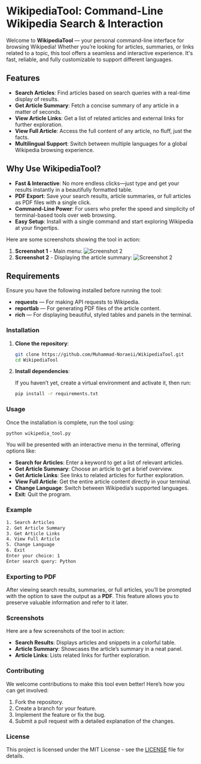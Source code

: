 
# WikipediaTool: Command-Line Wikipedia Search & Interaction

Welcome to **WikipediaTool** — your personal command-line interface for browsing Wikipedia! Whether you’re looking for articles, summaries, or links related to a topic, this tool offers a seamless and interactive experience. It's fast, reliable, and fully customizable to support different languages.

## Features
- **Search Articles**: Find articles based on search queries with a real-time display of results.
- **Get Article Summary**: Fetch a concise summary of any article in a matter of seconds.
- **View Article Links**: Get a list of related articles and external links for further exploration.
- **View Full Article**: Access the full content of any article, no fluff, just the facts.
- **Multilingual Support**: Switch between multiple languages for a global Wikipedia browsing experience.

## Why Use WikipediaTool?
- **Fast & Interactive**: No more endless clicks—just type and get your results instantly in a beautifully formatted table.
- **PDF Export**: Save your search results, article summaries, or full articles as PDF files with a single click.
- **Command-Line Power**: For users who prefer the speed and simplicity of terminal-based tools over web browsing.
- **Easy Setup**: Install with a single command and start exploring Wikipedia at your fingertips.

Here are some screenshots showing the tool in action:

1. **Screenshot 1** - Main menu:
    ![Screenshot 2](https://mojox.org/uploads/wpt.menu.PNG)
2. **Screenshot 2** - Displaying the article summary:
   ![Screenshot 2](https://mojox.org/uploads/wp.summery.PNG)

## Requirements

Ensure you have the following installed before running the tool:

- **requests** — For making API requests to Wikipedia.
- **reportlab** — For generating PDF files of the article content.
- **rich** — For displaying beautiful, styled tables and panels in the terminal.

### Installation

1. **Clone the repository**:

   ```bash
   git clone https://github.com/Muhammad-Noraeii/WikipediaTool.git
   cd WikipediaTool
   ```

2. **Install dependencies**:
   
   If you haven’t yet, create a virtual environment and activate it, then run:

   ```bash
   pip install -r requirements.txt
   ```

### Usage

Once the installation is complete, run the tool using:

```bash
python wikipedia_tool.py
```

You will be presented with an interactive menu in the terminal, offering options like:

- **Search for Articles**: Enter a keyword to get a list of relevant articles.
- **Get Article Summary**: Choose an article to get a brief overview.
- **Get Article Links**: See links to related articles for further exploration.
- **View Full Article**: Get the entire article content directly in your terminal.
- **Change Language**: Switch between Wikipedia’s supported languages.
- **Exit**: Quit the program.

### Example

```bash
1. Search Articles
2. Get Article Summary
3. Get Article Links
4. View Full Article
5. Change Language
6. Exit
Enter your choice: 1
Enter search query: Python
```

### Exporting to PDF

After viewing search results, summaries, or full articles, you’ll be prompted with the option to save the output as a **PDF**. This feature allows you to preserve valuable information and refer to it later.

### Screenshots

Here are a few screenshots of the tool in action:

- **Search Results**: Displays articles and snippets in a colorful table.
- **Article Summary**: Showcases the article’s summary in a neat panel.
- **Article Links**: Lists related links for further exploration.

### Contributing

We welcome contributions to make this tool even better! Here’s how you can get involved:

1. Fork the repository.
2. Create a branch for your feature.
3. Implement the feature or fix the bug.
4. Submit a pull request with a detailed explanation of the changes.

### License

This project is licensed under the MIT License - see the [LICENSE](LICENSE) file for details.

